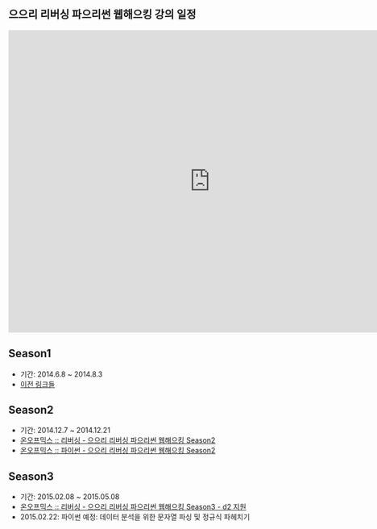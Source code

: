 ## 으으리 리버싱 파으리썬 웹해으킹 강의 일정

<iframe src="https://www.google.com/calendar/embed?src=gp82t6eg782jcc2fku8t60aev8%40group.calendar.google.com&ctz=Asia/Seoul" style="border: 0" width="800" height="600" frameborder="0" scrolling="no"></iframe>

## Season1

- 기간: 2014.6.8 ~ 2014.8.3
- [이전 링크들](http://onoffmix.com/search?s=%EC%9C%BC%EC%9C%BC%EB%A6%AC+%EB%A6%AC%EB%B2%84%EC%8B%B1+%ED%8C%8C%EC%9C%BC%EB%A6%AC%EC%8D%AC)

## Season2

- 기간: 2014.12.7 ~ 2014.12.21
- [온오프믹스 :: 리버싱 - 으으리 리버싱 파으리썬 웹해으킹 Season2](http://onoffmix.com/event/37844)
- [온오프믹스 :: 파이썬 - 으으리 리버싱 파으리썬 웹해으킹 Season2](http://onoffmix.com/event/38548)

## Season3

- 기간: 2015.02.08 ~ 2015.05.08
- [온오프믹스 :: 리버싱 - 으으리 리버싱 파으리썬 웹해으킹 Season3 - d2 지원](http://onoffmix.com/event/40953)
- 2015.02.22: 파이썬 예정: 데이터 분석을 위한 문자열 파싱 및 정규식 파헤치기